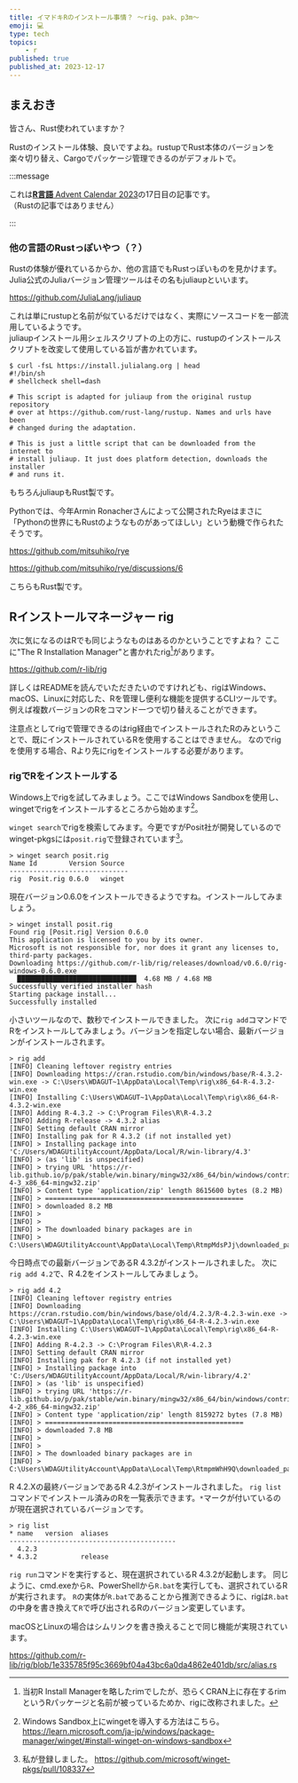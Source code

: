 ```yaml
---
title: イマドキRのインストール事情？ ～rig、pak、p3m～
emoji: 💻
type: tech
topics:
    - r
published: true
published_at: 2023-12-17
---
```


## まえおき

皆さん、Rust使われていますか？

Rustのインストール体験、良いですよね。rustupでRust本体のバージョンを楽々切り替え、Cargoでパッケージ管理できるのがデフォルトで。

:::message

これは[**R言語** Advent Calendar 2023](https://qiita.com/advent-calendar/2023/rlang)の17日目の記事です。\
（Rustの記事ではありません）

:::

### 他の言語のRustっぽいやつ（？）

Rustの体験が優れているからか、他の言語でもRustっぽいものを見かけます。
Julia公式のJuliaバージョン管理ツールはその名もjuliaupといいます。

https://github.com/JuliaLang/juliaup


これは単にrustupと名前が似ているだけではなく、実際にソースコードを一部流用しているようです。\
juliaupインストール用シェルスクリプトの上の方に、rustupのインストールスクリプトを改変して使用している旨が書かれています。

```sh:bash
$ curl -fsL https://install.julialang.org | head
#!/bin/sh
# shellcheck shell=dash

# This script is adapted for juliaup from the original rustup repository
# over at https://github.com/rust-lang/rustup. Names and urls have been
# changed during the adaptation.

# This is just a little script that can be downloaded from the internet to
# install juliaup. It just does platform detection, downloads the installer
# and runs it.
```

もちろんjuliaupもRust製です。

Pythonでは、今年Armin Ronacherさんによって公開されたRyeはまさに「Pythonの世界にもRustのようなものがあってほしい」という動機で作られたそうです。

https://github.com/mitsuhiko/rye

https://github.com/mitsuhiko/rye/discussions/6

こちらもRust製です。

## Rインストールマネージャー rig

次に気になるのはRでも同じようなものはあるのかということですよね？
ここに"The R Installation Manager"と書かれたrig[^rig]があります。

[^rig]: 当初R Install Managerを略したrimでしたが、恐らくCRAN上に存在するrimというRパッケージと名前が被っているためか、rigに改称されました。

https://github.com/r-lib/rig

詳しくはREADMEを読んでいただきたいのですけれども、rigはWindows、macOS、Linuxに対応した、Rを管理し便利な機能を提供するCLIツールです。
例えば複数バージョンのRをコマンド一つで切り替えることができます。

注意点としてrigで管理できるのはrig経由でインストールされたRのみということで、既にインストールされているRを使用することはできません。
なのでrigを使用する場合、Rより先にrigをインストールする必要があります。

### rigでRをインストールする

Windows上でrigを試してみましょう。ここではWindows Sandboxを使用し、wingetでrigをインストールするところから始めます[^sandbox]。

[^sandbox]: Windows Sandbox上にwingetを導入する方法はこちら。 https://learn.microsoft.com/ja-jp/windows/package-manager/winget/#install-winget-on-windows-sandbox

`winget search`でrigを検索してみます。今更ですがPosit社が開発しているのでwinget-pkgsには`posit.rig`で登録されています[^winget-pkgs]。

[^winget-pkgs]: 私が登録しました。 https://github.com/microsoft/winget-pkgs/pull/108337

```powershell:powershell
> winget search posit.rig
Name Id        Version Source
------------------------------
rig  Posit.rig 0.6.0   winget
```

現在バージョン0.6.0をインストールできるようですね。インストールしてみましょう。

```powershell:powershell
> winget install posit.rig
Found rig [Posit.rig] Version 0.6.0
This application is licensed to you by its owner.
Microsoft is not responsible for, nor does it grant any licenses to, third-party packages.
Downloading https://github.com/r-lib/rig/releases/download/v0.6.0/rig-windows-0.6.0.exe
  ██████████████████████████████  4.68 MB / 4.68 MB
Successfully verified installer hash
Starting package install...
Successfully installed
```

小さいツールなので、数秒でインストールできました。
次に`rig add`コマンドでRをインストールしてみましょう。バージョンを指定しない場合、最新バージョンがインストールされます。

```powershell:powershell
> rig add
[INFO] Cleaning leftover registry entries
[INFO] Downloading https://cran.rstudio.com/bin/windows/base/R-4.3.2-win.exe -> C:\Users\WDAGUT~1\AppData\Local\Temp\rig\x86_64-R-4.3.2-win.exe
[INFO] Installing C:\Users\WDAGUT~1\AppData\Local\Temp\rig\x86_64-R-4.3.2-win.exe
[INFO] Adding R-4.3.2 -> C:\Program Files\R\R-4.3.2
[INFO] Adding R-release -> 4.3.2 alias
[INFO] Setting default CRAN mirror
[INFO] Installing pak for R 4.3.2 (if not installed yet)
[INFO] > Installing package into 'C:/Users/WDAGUtilityAccount/AppData/Local/R/win-library/4.3'
[INFO] > (as 'lib' is unspecified)
[INFO] > trying URL 'https://r-lib.github.io/p/pak/stable/win.binary/mingw32/x86_64/bin/windows/contrib/4.3/../../../../../../../mingw32/x86_64/pak_0.7.1_R-4-3_x86_64-mingw32.zip'
[INFO] > Content type 'application/zip' length 8615600 bytes (8.2 MB)
[INFO] > ==================================================
[INFO] > downloaded 8.2 MB
[INFO] >
[INFO] >
[INFO] > The downloaded binary packages are in
[INFO] >        C:\Users\WDAGUtilityAccount\AppData\Local\Temp\RtmpMdsPJj\downloaded_packages
```

今日時点での最新バージョンであるR 4.3.2がインストールされました。
次に`rig add 4.2`で、R 4.2をインストールしてみましょう。

```powershell:powershell
> rig add 4.2
[INFO] Cleaning leftover registry entries
[INFO] Downloading https://cran.rstudio.com/bin/windows/base/old/4.2.3/R-4.2.3-win.exe -> C:\Users\WDAGUT~1\AppData\Local\Temp\rig\x86_64-R-4.2.3-win.exe
[INFO] Installing C:\Users\WDAGUT~1\AppData\Local\Temp\rig\x86_64-R-4.2.3-win.exe
[INFO] Adding R-4.2.3 -> C:\Program Files\R\R-4.2.3
[INFO] Setting default CRAN mirror
[INFO] Installing pak for R 4.2.3 (if not installed yet)
[INFO] > Installing package into 'C:/Users/WDAGUtilityAccount/AppData/Local/R/win-library/4.2'
[INFO] > (as 'lib' is unspecified)
[INFO] > trying URL 'https://r-lib.github.io/p/pak/stable/win.binary/mingw32/x86_64/bin/windows/contrib/4.2/../../../../../../../mingw32/x86_64/pak_0.7.1_R-4-2_x86_64-mingw32.zip'
[INFO] > Content type 'application/zip' length 8159272 bytes (7.8 MB)
[INFO] > ==================================================
[INFO] > downloaded 7.8 MB
[INFO] >
[INFO] >
[INFO] > The downloaded binary packages are in
[INFO] >        C:\Users\WDAGUtilityAccount\AppData\Local\Temp\RtmpmWhH9Q\downloaded_packages
```

R 4.2.Xの最終バージョンであるR 4.2.3がインストールされました。
`rig list`コマンドでインストール済みのRを一覧表示できます。`*`マークが付いているのが現在選択されているバージョンです。

```powershell:powershell
> rig list
* name   version  aliases
------------------------------------------
  4.2.3
* 4.3.2           release
```

`rig run`コマンドを実行すると、現在選択されているR 4.3.2が起動します。
同じように、cmd.exeから`R`、PowerShellから`R.bat`を実行しても、選択されているRが実行されます。
`R`の実体が`R.bat`であることから推測できるように、rigは`R.bat`の中身を書き換えて`R`で呼び出されるRのバージョン変更しています。

macOSとLinuxの場合はシムリンクを書き換えることで同じ機能が実現されています。

https://github.com/r-lib/rig/blob/1e335785f95c3669bf04a43bc6a0da4862e401db/src/alias.rs
